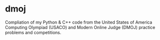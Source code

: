 # dmoj

Compliation of my Python & C++ code from the United States of America Computing Olympiad (USACO) and Modern Online Judge (DMOJ) practice problems and competitions.
